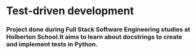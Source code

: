 # Test-driven development
### Project done during Full Stack Software Engineering studies at Holberton School.It aims to learn about docstrings to create and implement tests in Python.

